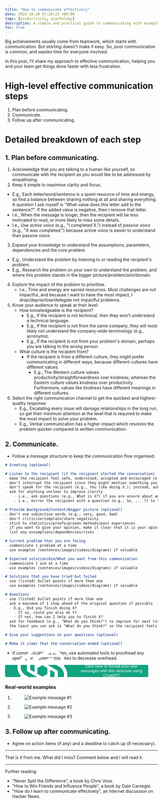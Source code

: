 ```yaml
---
title: "How to communicate effectively"
date: 2024-10-20 07:29:23 +00:00
tags: [productivity, psychology]
description: A simple and practical guide to communicating with examples of real-world messages.
toc: true
---
```


Big achievements usually come from teamwork, which starts with communication. But *starting* doesn't make it easy. So, poor communication is common, and wastes time for everyone involved.

In this post, I’ll share my approach to effective communication, helping you and your team get things done faster with less frustration.

# High-level effective communication steps

1. Plan before communicating.
2. Communicate.
3. Follow up after communicating.

# Detailed breakdown of each step

## 1. Plan before communicating.

1. Acknowledge that you are talking to a human like yourself, so communicate with the recipient as you would like to be addressed by empathising.
2. Keep it simple to maximise clarity and focus.
  - E.g., Each letter/word/sentence is a spent resource of time and energy, so find a balance between sharing nothing at all and sharing everything. A question I ask myself is "What value does this letter add to the sentence?". If the added value is negative, then I remove that letter.
  - I.e., When the message is longer, then the recipient will be less motivated to read, or more likely to miss some details.
  - I.e., Use *active voice* (e.g., "I completed X.") instead of *passive voice* (e.g., "X was completed.") because active voice is easier to understand than passive voice.
3. Expand your knowledge to understand the assumptions, parameters, dependencies and the core problem.
  - E.g., Understand the problem by listening to or reading the recipient's problem.
  - E.g., Research the problem on your own to understand the problem, and where this problem stands in the bigger picture/problem/aim/domain.
4. Explore the impact of the problem to prioritise.
	- I.e., Time and energy are sacred resources. Most challenges are not impactful, and because I want to have the most impact, I drop/deprioritise/delegate not impactful problems.
5. Know your audience to speak at their level:
	- How knowledgeable is the recipient?
		- E.g., If the recipient is not technical, then they won't understand a technical language.
		- E.g., If the recipient is not from the same company, they will most likely not understand the company-wide terminology (e.g., acronyms).
		- E.g., If the recipient is not from your problem's domain, perhaps you are talking to the wrong person.
	- What culture is the recipient from? 
		- If the recipient is from a different culture, they might prefer communicating in different ways; because different cultures have different values. 
			- E.g., The Western culture values productivity/straightforwardness over kindness; whereas the Eastern culture values kindness over productivity. Furthermore, values like kindness have different meanings in different cultures.
6. Select the right communication channel to get the quickest and highest-quality response.
	- E.g., Escalating every issue will damage relationships in the long run; so get their minimum attention at the level that is required to make the most impact to solve your problem.
	- E.g., Verbal communication has a higher impact which resolves the problem quicker compared to written communication.

## 2. Communicate.

- Follow a message structure to keep the communication flow organised:

```md
# Greeting (optional)

# Listen to the recipient (if the recipient started the conversation)
- make the recipient feel safe, understood, accepted and encouraged (e.g., by giving validations/appreciation with genuine/sincere desire)
- don't interrupt the recipient since they might mention something you want to ask and being interrupted is frustrating from the recipient's perspective
- don't speak for the recipient (e.g., You like doing X.); instead, ask questions (e.g., So, you are saying you like doing X?)
- ask for anything unclear to improve clarity
	- i.e., ask questions (e.g., What is X?) if you are unsure about anything
	- i.e., mirror the recipient with a question (e.g., So, ... ?) to let them confirm your understanding

# Provide Background/Context/Bigger picture (optional)
- don't use subjective words (e.g., very, good, bad)
- don't criticise/complain/share negativity
- stick to statistics/proofs/proven methods/past experiences
- if you want to give your opinion, make it clear that it is your opinion (e.g., _Perhaps_ we shouldn't do X, because Y?)
- list any assumptions/dependencies/risks

# Current problem that you are facing
- communicate 1 problem at a time
- use examples (sentences/images/videos/diagrams) if valuable

# Expected solution/Aim/What you want from this communication
- communicate 1 aim at a time
- use examples (sentences/images/videos/diagrams) if valuable

# Solutions that you have tried but failed
- use (listed) bullet points if more than one
- use examples (sentences/images/videos/diagrams) if valuable

# Questions
- use (listed) bullet points if more than one
- ask a maximum of 1 step ahead of the original question if possible
  - E.g., Did you finish doing X?
    - If so, could you also do Y?
    - If not, how can I help you to finish X?
- ask for feedback (e.g., "What do you think?") to improve for next time
- the least you can ask is "What do you think?" so the recipient feels in control and motivated enough to continue the communication

# Give your suggestions on your questions (optional)

# Make it clear that the conversation ended (optional)
```

- If communication is written, use automated tools to proofread any spelling or grammar mistakes to decrease overhead.

<button style="background-color: #10a37f; height: 40px; display: inline-flex; flex-wrap: nowrap; align-items: center; gap: 8px; color: white; border: none; padding: 10px 12px; font-weight: 500; border-radius: 4px; cursor: pointer;" onmouseover="this.style.backgroundColor='#1a7f64'" onmouseout="this.style.backgroundColor='#10a37f'" onclick="window.location.href='https://chatgpt.com/share/6716562b-0810-8008-bdd8-fe9ea60ac2c4';"><svg xmlns="http://www.w3.org/2000/svg" xmlns:xlink="http://www.w3.org/1999/xlink" viewBox="0 0 2406 2406" height="100%"><path id="a" d="M1107.3 299.1c-197.999 0-373.9 127.3-435.2 315.3L650 743.5v427.9c0 21.4 11 40.4 29.4 51.4l344.5 198.515V833.3h.1v-27.9L1372.7 604c33.715-19.52 70.44-32.857 108.47-39.828L1447.6 450.3C1361 353.5 1237.1 298.5 1107.3 299.1zm0 117.5-.6.6c79.699 0 156.3 27.5 217.6 78.4-2.5 1.2-7.4 4.3-11 6.1L952.8 709.3c-18.4 10.4-29.4 30-29.4 51.4V1248l-155.1-89.4V755.8c-.1-187.099 151.601-338.9 339-339.2z" fill="#fff"/><use xlink:href="#a" transform="rotate(60 1203 1203)"/><use xlink:href="#a" transform="rotate(120 1203 1203)"/><use xlink:href="#a" transform="rotate(180 1203 1203)"/><use xlink:href="#a" transform="rotate(240 1203 1203)"/><use xlink:href="#a" transform="rotate(300 1203 1203)"/></svg><span>Click here to format your own messages with this structure using ChatGPT</span></button>

### Real-world examples

<ol>
  <li>
    <figure>
      <img src="/how-to-communicate-effectively-a-simple-and-practical-guide/example-message-1-confirmation-design.png" alt="Example message #1">
    </figure>
  </li>
  <li>
    <figure>
      <img src="/how-to-communicate-effectively-a-simple-and-practical-guide/example-message-2-done-reviewing-pr.png" alt="Example message #2">
    </figure>
  </li>
  <li>
    <figure>
      <img src="/how-to-communicate-effectively-a-simple-and-practical-guide/example-message-3-unblocking-ticket.png" alt="Example message #3">
    </figure>
  </li>
</ol>

## 3. Follow up after communicating.

- Agree on action items (if any) and a deadline to catch up (if necessary).

---

That is it from me. What did I miss? Comment below and I will read it.

---

Further reading:
- "Never Split the Difference", a book by Chris Voss.
- "How to Win Friends and Influence People", a book by Dale Carnegie.
- "How do I learn to communicate effectively", an internet discussion on Hacker News.